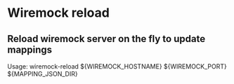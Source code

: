 # Wiremock reload

## Reload wiremock server on the fly to update mappings

Usage: wiremock-reload ${WIREMOCK_HOSTNAME} ${WIREMOCK_PORT} ${MAPPING_JSON_DIR}